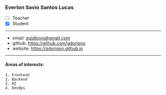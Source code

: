 ### Everton Savio Santos Lucas  
- [ ] Teacher  
- [x] Student  
---  
* email: guidbovo@gmail.com  
* github: https://github.com/gdorigon 
* website: https://gdorigon.github.io 
--- 
#### Areas of interests: 
```
1. Frontend
2. Backend
3. AI
4. DevOps 
```
